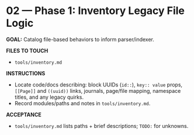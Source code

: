 # 02 — Phase 1: Inventory Legacy File Logic

**GOAL:** Catalog file-based behaviors to inform parser/indexer.

**FILES TO TOUCH**
- `tools/inventory.md`

**INSTRUCTIONS**
- Locate code/docs describing: block UUIDs (`id::`), `key:: value` props, `[[Page]]` and `((uuid))` links, journals, page/file mapping, namespace titles, and any legacy quirks.
- Record modules/paths and notes in `tools/inventory.md`.

**ACCEPTANCE**
- `tools/inventory.md` lists paths + brief descriptions; `TODO:` for unknowns.
